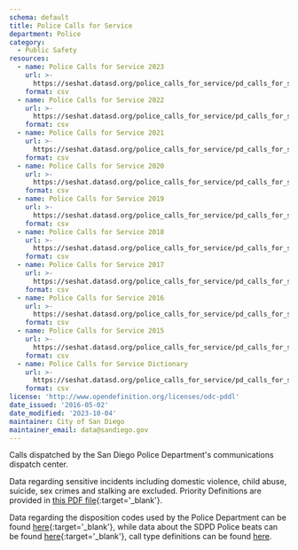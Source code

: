 ```yaml
---
schema: default
title: Police Calls for Service
department: Police
category:
  - Public Safety
resources:
  - name: Police Calls for Service 2023
    url: >-
      https://seshat.datasd.org/police_calls_for_service/pd_calls_for_service_2023_datasd.csv
    format: csv
  - name: Police Calls for Service 2022
    url: >-
      https://seshat.datasd.org/police_calls_for_service/pd_calls_for_service_2022_datasd.csv
    format: csv
  - name: Police Calls for Service 2021
    url: >-
      https://seshat.datasd.org/police_calls_for_service/pd_calls_for_service_2021_datasd.csv
    format: csv
  - name: Police Calls for Service 2020
    url: >-
      https://seshat.datasd.org/police_calls_for_service/pd_calls_for_service_2020_datasd.csv
    format: csv
  - name: Police Calls for Service 2019
    url: >-
      https://seshat.datasd.org/police_calls_for_service/pd_calls_for_service_2019_datasd.csv
    format: csv
  - name: Police Calls for Service 2018
    url: >-
      https://seshat.datasd.org/police_calls_for_service/pd_calls_for_service_2018_datasd.csv
    format: csv
  - name: Police Calls for Service 2017
    url: >-
      https://seshat.datasd.org/police_calls_for_service/pd_calls_for_service_2017_datasd.csv
    format: csv
  - name: Police Calls for Service 2016
    url: >-
      https://seshat.datasd.org/police_calls_for_service/pd_calls_for_service_2016_datasd.csv
    format: csv
  - name: Police Calls for Service 2015
    url: >-
      https://seshat.datasd.org/police_calls_for_service/pd_calls_for_service_2015_datasd.csv
    format: csv
  - name: Police Calls for Service Dictionary
    url: >-
      https://seshat.datasd.org/police_calls_for_service/pd_calls_for_service_dictionary_datasd.csv
    format: csv
license: 'http://www.opendefinition.org/licenses/odc-pddl'
date_issued: '2016-05-02'
date_modified: '2023-10-04'
maintainer: City of San Diego
maintainer_email: data@sandiego.gov
---
```

Calls dispatched by the San Diego Police Department's communications
dispatch center.
<!--more-->
Data regarding sensitive incidents including domestic
violence, child abuse, suicide, sex crimes and stalking are excluded.
Priority Definitions are provided in [this PDF file](https://seshat.datasd.org/police_calls_for_service/pd_cfs_priority_defs_datasd.pdf){:target='_blank'}.


Data regarding the disposition codes used by the Police Department can be
found [here](/datasets/police-calls-disposition-codes/){:target='_blank'}, while data about the SDPD Police beats
can be found [here](/datasets/police-beats/){:target='_blank'}, call type definitions can be found [here](http://seshat.datasd.org/police_calls_for_service/pd_cfs_calltypes_datasd.csv).
